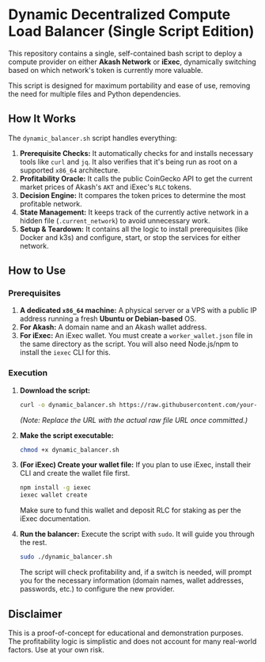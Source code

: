 # Dynamic Decentralized Compute Load Balancer (Single Script Edition)

This repository contains a single, self-contained bash script to deploy a compute provider on either **Akash Network** or **iExec**, dynamically switching based on which network's token is currently more valuable.

This script is designed for maximum portability and ease of use, removing the need for multiple files and Python dependencies.

## How It Works

The `dynamic_balancer.sh` script handles everything:

1.  **Prerequisite Checks:** It automatically checks for and installs necessary tools like `curl` and `jq`. It also verifies that it's being run as root on a supported `x86_64` architecture.
2.  **Profitability Oracle:** It calls the public CoinGecko API to get the current market prices of Akash's `AKT` and iExec's `RLC` tokens.
3.  **Decision Engine:** It compares the token prices to determine the most profitable network.
4.  **State Management:** It keeps track of the currently active network in a hidden file (`.current_network`) to avoid unnecessary work.
5.  **Setup & Teardown:** It contains all the logic to install prerequisites (like Docker and k3s) and configure, start, or stop the services for either network.

## How to Use

### Prerequisites

1.  **A dedicated `x86_64` machine:** A physical server or a VPS with a public IP address running a fresh **Ubuntu or Debian-based** OS.
2.  **For Akash:** A domain name and an Akash wallet address.
3.  **For iExec:** An iExec wallet. You must create a `worker_wallet.json` file in the same directory as the script. You will also need Node.js/npm to install the `iexec` CLI for this.

### Execution

1.  **Download the script:**
    ```bash
    curl -o dynamic_balancer.sh https://raw.githubusercontent.com/your-username/your-repo-name/main/dynamic_balancer.sh
    ```
    *(Note: Replace the URL with the actual raw file URL once committed.)*

2.  **Make the script executable:**
    ```bash
    chmod +x dynamic_balancer.sh
    ```

3.  **(For iExec) Create your wallet file:**
    If you plan to use iExec, install their CLI and create the wallet file first.
    ```bash
    npm install -g iexec
    iexec wallet create
    ```
    Make sure to fund this wallet and deposit RLC for staking as per the iExec documentation.

4.  **Run the balancer:**
    Execute the script with `sudo`. It will guide you through the rest.
    ```bash
    sudo ./dynamic_balancer.sh
    ```
    The script will check profitability and, if a switch is needed, will prompt you for the necessary information (domain names, wallet addresses, passwords, etc.) to configure the new provider.

## Disclaimer

This is a proof-of-concept for educational and demonstration purposes. The profitability logic is simplistic and does not account for many real-world factors. Use at your own risk.